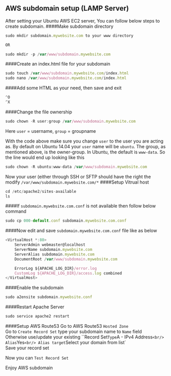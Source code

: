## AWS subdomain setup (LAMP Server)
After setting your Ubuntu AWS EC2 server, You can follow below steps to create subdomain.
####Make subdomain directory
```javascript
sudo mkdir subdomain.mywebsite.com to your www directory

OR

sudo mkdir -p /var/www/subdomain.mywebsite.com
```
####Create an index.html file for your subdomain
```javascript
sudo touch /var/www/subdomain.mywebsite.com/index.html
sudo nano /var/www/subdomain.mywebsite.com/index.html
```
####Add some HTML as your need, then save and exit
```javascript
^O
^X
```
####Change the file ownership
```javascript
sudo chown -R user:group /var/www/subdomain.mywebsite.com
```
Here `user` = username, `group` = groupname <br/>

With the code above make sure you change `user` to the user you are acting as. By default on Ubuntu 14.04 your `user` name will be `ubuntu`. The group, as mentioned above, is the owner-group. In Ubuntu, the default is `www-data`. So the line would end up looking like this <br/>
```javascript
sudo chown -R ubuntu:www-data /var/www/subdomain.mywebsite.com
```
Now your user (either through SSH or SFTP should have the right the modify `/var/www/subdomain.mywebsite.com/*`
####Setup Vitrual host
```javascript
cd /etc/apache2/sites-available
ls
```
####If `subdomain.mywebsite.com.conf` is not available then follow below command
```javascript
sudo cp 000-default.conf subdomain.mywebsite.com.conf
```
####Now edit and save `subdomain.mywebsite.com.conf` file like as below
```javascript
<VirtualHost *:80>
	ServerAdmin webmaster@localhost
	ServerName subdomain.mywebsite.com
	ServerAlias subdomain.mywebsite.com
	DocumentRoot /var/www/subdomain.mywebsite.com

	ErrorLog ${APACHE_LOG_DIR}/error.log
	CustomLog ${APACHE_LOG_DIR}/access.log combined
</VirtualHost>
```
####Enable the subdomain
```javascript
sudo a2ensite subdomain.mywebsite.conf
```
####Restart Apache Server
```javascript
sudo service apache2 restart
```
####Setup AWS Route53
Go to AWS Route53 `Hosted Zone` <br/>
Go to `Create Record Set` type your subdomain name to `Name` field <br/>
Otherwise use/update your existing ``Record Set`
Type `A - IPv4 Address` <br/>
Alias `Yes` <br/>
Alias target `Select your domain from list` <br/>
Save your record set

Now you can `Test Record Set`

Enjoy AWS subdomain
